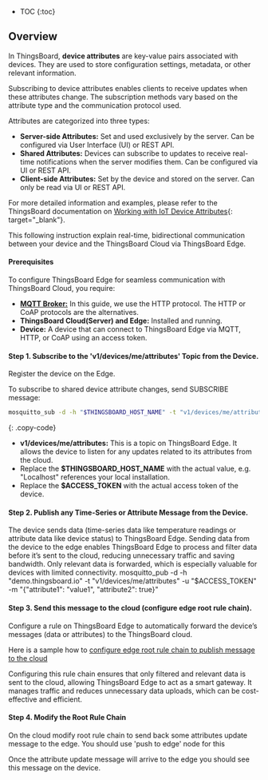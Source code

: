 * TOC
{:toc}

## Overview

In ThingsBoard, **device attributes** are key-value pairs associated with devices. They are used to store configuration settings, metadata, or other relevant information. 

Subscribing to device attributes enables clients to receive updates when these attributes change. The subscription methods vary based on the attribute type and the communication protocol used.

Attributes are categorized into three types:
* **Server-side Attributes:** Set and used exclusively by the server. Can be configured via User Interface (UI) or REST API.
* **Shared Attributes:** Devices can subscribe to updates to receive real-time notifications when the server modifies them. Can be configured via UI or REST API.
* **Client-side Attributes:** Set by the device and stored on the server. Can only be read via UI or REST API.

For more detailed information and examples, please refer to the ThingsBoard documentation on [Working with IoT Device Attributes](/docs/{{peDocsPrefix}}user-guide/attributes/){: target="_blank"}.

This following instruction explain real-time, bidirectional communication between your device and the ThingsBoard Cloud via ThingsBoard Edge. 

#### Prerequisites 

To configure ThingsBoard Edge for seamless communication with ThingsBoard Cloud, you require:
* **[MQTT Broker:](/docs/{{peDocsPrefix}}reference/mqtt-api/)** In this guide, we use the HTTP protocol. The HTTP or CoAP protocols are the alternatives.
* **ThingsBoard Cloud(Server) and Edge:** Installed and running.
* **Device:** A device that can connect to ThingsBoard Edge via MQTT, HTTP, or CoAP using an access token.

#### Step 1. Subscribe to the 'v1/devices/me/attributes' Topic from the Device.

Register the device on the Edge. 

To subscribe to shared device attribute changes, send SUBSCRIBE message:
```bash
mosquitto_sub -d -h "$THINGSBOARD_HOST_NAME" -t "v1/devices/me/attributes" -u "$ACCESS_TOKEN"
```
{: .copy-code}

* **v1/devices/me/attributes:** This is a topic on ThingsBoard Edge. It allows the device to listen for any updates related to its attributes from the cloud.
* Replace the **$THINGSBOARD_HOST_NAME** with the actual value, e.g. "Localhost" references your local installation. 
* Replace the **$ACCESS_TOKEN** with the actual access token of the device. 

#### Step 2. Publish any Time-Series or Attribute Message from the Device.

The device sends data (time-series data like temperature readings or attribute data like device status) to ThingsBoard Edge. Sending data from the device to the edge enables ThingsBoard Edge to process and filter data before it’s sent to the cloud, reducing unnecessary traffic and saving bandwidth. Only relevant data is forwarded, which is especially valuable for devices with limited connectivity.
mosquitto_pub -d -h "demo.thingsboard.io" -t "v1/devices/me/attributes" -u "$ACCESS_TOKEN" -m "{"attribute1": "value1", "attribute2": true}"


#### Step 3. Send this message to the cloud (configure edge root rule chain).

Configure a rule on ThingsBoard Edge to automatically forward the device’s messages (data or attributes) to the ThingsBoard cloud.

Here is a sample how to [configure edge root rule chain to publish message to the cloud](/docs/edge/use-cases/data-filtering-traffic-reduce/#configure-edge-rule-engine-to-push-filtered-data-to-the-cloud)

Configuring this rule chain ensures that only filtered and relevant data is sent to the cloud, allowing ThingsBoard Edge to act as a smart gateway. It manages traffic and reduces unnecessary data uploads, which can be cost-effective and efficient.

#### Step 4. Modify the Root Rule Chain
On the cloud modify root rule chain to send back some attributes update message to the edge. You should use 'push to edge' node for this

Once the attribute update message will arrive to the edge you should see this message on the device.
